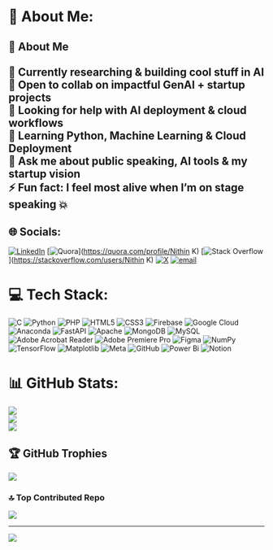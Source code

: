# 💫 About Me:
## 🚀 About Me<br><br>🔭 Currently researching & building cool stuff in AI  <br>🤝 Open to collab on impactful GenAI + startup projects  <br>🧠 Looking for help with AI deployment & cloud workflows  <br>🌱 Learning Python, Machine Learning & Cloud Deployment  <br>💬 Ask me about public speaking, AI tools & my startup vision  <br>⚡ Fun fact: I feel most alive when I’m on stage speaking 💥<br>


## 🌐 Socials:
[![LinkedIn](https://img.shields.io/badge/LinkedIn-%230077B5.svg?logo=linkedin&logoColor=white)](https://linkedin.com/in/https://www.linkedin.com/in/nithin-k-2268b22b7/) [![Quora](https://img.shields.io/badge/Quora-%23B92B27.svg?logo=Quora&logoColor=white)](https://quora.com/profile/Nithin K) [![Stack Overflow](https://img.shields.io/badge/-Stackoverflow-FE7A16?logo=stack-overflow&logoColor=white)](https://stackoverflow.com/users/Nithin K) [![X](https://img.shields.io/badge/X-black.svg?logo=X&logoColor=white)](https://x.com/NithinK900883) [![email](https://img.shields.io/badge/Email-D14836?logo=gmail&logoColor=white)](mailto:nithingowda0718@gmail.com) 

# 💻 Tech Stack:
![C](https://img.shields.io/badge/c-%2300599C.svg?style=flat&logo=c&logoColor=white) ![Python](https://img.shields.io/badge/python-3670A0?style=flat&logo=python&logoColor=ffdd54) ![PHP](https://img.shields.io/badge/php-%23777BB4.svg?style=flat&logo=php&logoColor=white) ![HTML5](https://img.shields.io/badge/html5-%23E34F26.svg?style=flat&logo=html5&logoColor=white) ![CSS3](https://img.shields.io/badge/css3-%231572B6.svg?style=flat&logo=css3&logoColor=white) ![Firebase](https://img.shields.io/badge/firebase-%23039BE5.svg?style=flat&logo=firebase) ![Google Cloud](https://img.shields.io/badge/GoogleCloud-%234285F4.svg?style=flat&logo=google-cloud&logoColor=white) ![Anaconda](https://img.shields.io/badge/Anaconda-%2344A833.svg?style=flat&logo=anaconda&logoColor=white) ![FastAPI](https://img.shields.io/badge/FastAPI-005571?style=flat&logo=fastapi) ![Apache](https://img.shields.io/badge/apache-%23D42029.svg?style=flat&logo=apache&logoColor=white) ![MongoDB](https://img.shields.io/badge/MongoDB-%234ea94b.svg?style=flat&logo=mongodb&logoColor=white) ![MySQL](https://img.shields.io/badge/mysql-4479A1.svg?style=flat&logo=mysql&logoColor=white) ![Adobe Acrobat Reader](https://img.shields.io/badge/Adobe%20Acrobat%20Reader-EC1C24.svg?style=flat&logo=Adobe%20Acrobat%20Reader&logoColor=white) ![Adobe Premiere Pro](https://img.shields.io/badge/Adobe%20Premiere%20Pro-9999FF.svg?style=flat&logo=Adobe%20Premiere%20Pro&logoColor=white) ![Figma](https://img.shields.io/badge/figma-%23F24E1E.svg?style=flat&logo=figma&logoColor=white) ![NumPy](https://img.shields.io/badge/numpy-%23013243.svg?style=flat&logo=numpy&logoColor=white) ![TensorFlow](https://img.shields.io/badge/TensorFlow-%23FF6F00.svg?style=flat&logo=TensorFlow&logoColor=white) ![Matplotlib](https://img.shields.io/badge/Matplotlib-%23ffffff.svg?style=flat&logo=Matplotlib&logoColor=black) ![Meta](https://img.shields.io/badge/Meta-%230467DF.svg?style=flat&logo=Meta&logoColor=white) ![GitHub](https://img.shields.io/badge/github-%23121011.svg?style=flat&logo=github&logoColor=white) ![Power Bi](https://img.shields.io/badge/power_bi-F2C811?style=flat&logo=powerbi&logoColor=black) ![Notion](https://img.shields.io/badge/Notion-%23000000.svg?style=flat&logo=notion&logoColor=white)
# 📊 GitHub Stats:
![](https://github-readme-stats.vercel.app/api?username=Nithin-genAI&theme=radical&hide_border=false&include_all_commits=true&count_private=true)<br/>
![](https://nirzak-streak-stats.vercel.app/?user=Nithin-genAI&theme=radical&hide_border=false)<br/>
![](https://github-readme-stats.vercel.app/api/top-langs/?username=Nithin-genAI&theme=radical&hide_border=false&include_all_commits=true&count_private=true&layout=compact)

## 🏆 GitHub Trophies
![](https://github-profile-trophy.vercel.app/?username=Nithin-genAI&theme=radical&no-frame=false&no-bg=true&margin-w=4)

### 🔝 Top Contributed Repo
![](https://github-contributor-stats.vercel.app/api?username=Nithin-genAI&limit=5&theme=dark&combine_all_yearly_contributions=true)

---
[![](https://visitcount.itsvg.in/api?id=Nithin-genAI&icon=0&color=0)](https://visitcount.itsvg.in)

